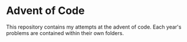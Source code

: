 # Advent of Code

This repository contains my attempts at the advent of code.
Each year's problems are contained within their own folders.
